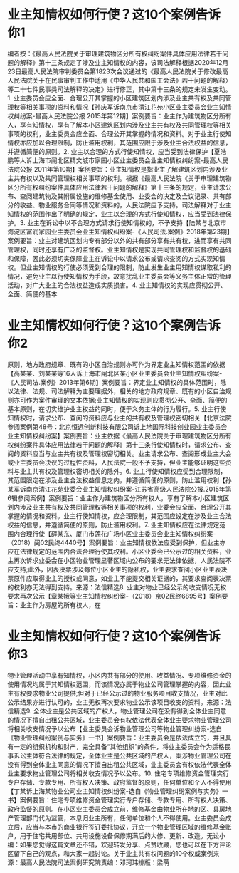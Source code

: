 # 业主知情权如何行使？这10个案例告诉你1

编者按：《最高人民法院关于审理建筑物区分所有权纠纷案件具体应用法律若干问题的解释》第十三条规定了涉及业主知情权的内容，该司法解释根据2020年12月23日最高人民法院审判委员会第1823次会议通过的《最高人民法院关于修改最高人民法院关于在民事审判工作中适用《中华人民共和国工会法》若干问题的解释〉等二十七件民事类司法解释的决定》进行修正，其中第十三条的规定未发生变动。1. 业主委员会应全面、合理公开其掌握的小区建筑区划内涉及业主共有权及共同管理权等相关事项的资料和情况【孙庆军诉南京市清江花苑小区业主委员会业主知情权纠纷案-最高人民法院公报 2015年第12期】案例要旨：业主作为建筑物区分所有人，享有知情权，享有了解本小区建筑区划内涉及业主共有权及共同管理权等相关事项的权利，业主委员会应全面、合理公开其掌握的情况和资料。对于业主行使知情权亦应加以合理限制，防止滥用权利，其范围应限于涉及业主合法权益的信息，并遵循简便的原则。2. 业主以合理的方式行使知情权，应当受到法律保护【夏浩鹏等人诉上海市闸北区精文城市家园小区业主委员会业主知情权纠纷案-最高人民法院公报 2011年第10期】案例要旨：业主知情权是指业主了解建筑区划内涉及业主共有权以及共同管理权相关事项的权利。根据《最高人民法院《关于审理建筑物区分所有权纠纷案件具体应用法律若干问题的解释》第十三条的规定，业主请求公布、查阅建筑物及其附属设施的维修基金使用、业委会的决定及会议记录、共有部分的收益、物业服务合同等情况和资料的，人民法院应予支持。司法解释对于业主知情权的范围作出了明确的规定，业主以合理的方式行使知情权，应当受到法律保护。3. 业主在诉讼中以不合理方式请求行使知情权的，不予支持【陆某与北京市海淀区富润家园业主委员会业主知情权纠纷案-《人民司法.案例》2018年第23期】案例要旨：业主对建筑区划内专有部分以外的共有部分享有共有权，进而享有共同管理权，同时还享有广泛的监督权。业主知情权是实现共同管理权和监督权的基础和保障，因此必须切实保障业主在诉讼中以请求公布或请求查阅的方式实现知情权。但业主知情权的行使必须受到合理的限制，防止发生业主用知情权谋取私利的情况，避免业主以行使知情权为手段，故意扰乱业主委员会等义务主体正常的管理活动，对广大业主的合法权益造成实质损害。4. 业主知情权的实现应贯彻公开、全面、简便的基本

# 业主知情权如何行使？这10个案例告诉你2

原则，地方政府规章、既有的小区自治规则亦可作为界定业主知情权范围的依据【高某某、刘某某等16人诉上海市闸北区某小区业主委员会业主知情权纠纷案-《人民司法.案例》2013年第6期】案例要旨：界定业主知情权的具体范围时，除以法律、法规、司法解释为主要理据外，相关的地方政府规章、既有的小区自治规则亦可作为案件审理的文本依据;业主知情权的实现则应贯彻公开、全面、简便的基本原则，在切实维护业主权益的同时，便于义务主体的行为履行。5. 业主行使知情权时，请求公布、查阅的资料应与业主的共有权及管理权密切相关【北京法院参阅案例第48号：北京恒远创新科技有限公司诉上地国际科技创业园业主委员会业主知情权纠纷案】案例要旨：业主依据《最高人民法院关于审理建筑物区分所有权纠纷案件具体应用法律若干问题的解释》第十三条行使知情权时，请求公布、查阅的资料应当与业主共有权及管理权密切相关。业主请求公布、查阅形成业主大会或业主委员会决议的过程性资料，人民法院一般不予支持，但业主能够证明这些资料与业主共有权及管理权密切相关的除外。6. 业主行使知情权应受到合理限制，其范围限定在涉及业主合法权益信息之内，并遵循简便的原则，防止滥用权利【孙某军诉南京清江花苑业委会业主知情权纠纷案-江苏省高级人民法院公报.2015年第6辑参阅案例】案例要旨：业主作为建筑物区分所有权人，享有了解本小区建筑区划内涉及业主共有权及共同管理权等相关事项的权利，业委会应全面、合理公开其掌握的情况和资料。业主行使知情权，应合理限制，其范围应设定在涉及业主合法权益的信息，并遵循简便的原则，防止滥用权利。7. 业主知情权应在法律规定范围内合理行使【薛某东、厦门市莲花广场小区业主委员会业主知情权纠纷案-（2018）闽02民终4440号】案例要旨：业主知情权依法应受到保护，但业主亦应在法律规定的范围内合法合理行使其权利。小区业委会已公示过的相关资料，业主再次诉求业委会在小区物业管理显著区域内公布的要求无法律依据，人民法院不应支持;此外，因表决票涉及每位小区业主的隐私权，业主要求查阅小区业主表决票原件应取得业主的授权或同意，如业主不能提交相关证据的，其要求查阅表决票的权利亦无法得到支持。来源：法信精选8. 业主对物业已经公示的收支情况无权要求再次公示【章某娥等业主知情权纠纷案-（2018）京02民终6895号】案例要旨：业主作为房屋的所有权人，在

# 业主知情权如何行使？这10个案例告诉你3

物业管理活动中享有知情权，小区内共有部分的使用、收益情况、专项维修资金的使用情况均属于其知情权范围，而该情况亦属于物业公司管理掌握的内容，因此业主有权要求物业公司提供;但对于已经公示过的物业服务项目收支情况，业主对此公示结果亦进行认可的，业主无权再次要求物业公示该项目收支的资料。来源：法信精选9. 全体业主是公共区域的产权人，物业管理公司在没有得到全体业主同意的情况下擅自出租公共区域，业主委员会有权依法代表全体业主要求物业管理公司将相关收支情况予以公布【业主委员会诉物业管理公司等物业管理纠纷案-选自《物业管理纠纷案例与实务》一书】案例要旨：业主委员会是依法成立的，并且具有一定的组织机构和财产，完全具备“其他组织”的条件，将业主委员会作为适格民事诉讼主体符合法律的规定，全体业主是公共区域的产权人，案涉物业管理公司在没有得到全体业主同意的情况下擅自出租公共区域，业主委员会有权依法代表全体业主要求物业管理公司将相关收支情况予以公布。10. 住宅专项维修资金管理实行专户存储、专款专用、所有权人决策、政府监督的原则，任何单位和个人不得使用【丁某诉上海某物业公司业主知情权纠纷案-选自《物业管理纠纷案例与实务》一书】案例要旨：住宅专项维修资金管理实行专户存储、专款专用、所有权人决策、政府监督的原则。在小区业主委员会成立前，维修基金由物业所在地的区、县房地产管理部门代为监管，本息归业主所有，任何单位和个人不得使用。业主委员会成立后，应当与本市的商业银行签订委托协议，开立一个物业管理区域的维修基金账户，用于住宅共用部位、共用设施设备保修期满后的大修、更新、改造。无讼小编：如果您觉得这篇文章还不错，欢迎转发分享、点赞收藏，您也可以在下方评论区留下自己的观点，和大家一起讨论。关于业主共有权问题的10个权威案例来源：最高人民法院司法案例研究院责编：邓珂玮排版：梁萌

